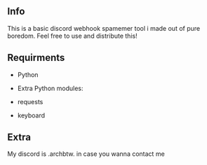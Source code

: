 ## Info

This is a basic discord webhook spamemer tool i made out of pure boredom. Feel free to use and distribute this!

## Requirments

* Python

* Extra Python modules:
 * requests
 * keyboard

## Extra

My discord is .archbtw. in case you wanna contact me

